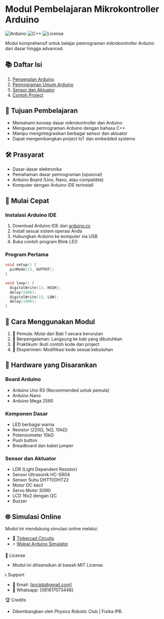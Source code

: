# Modul Pembelajaran Mikrokontroller Arduino

![Arduino](https://img.shields.io/badge/Arduino-00979D?style=for-the-badge&logo=Arduino&logoColor=white)
![C++](https://img.shields.io/badge/C++-00599C?style=for-the-badge&logo=c%2B%2B&logoColor=white)
![License](https://img.shields.io/badge/License-MIT-blue.svg)

Modul komprehensif untuk belajar pemrograman mikrokontroller Arduino dari dasar hingga advanced.

## 📚 Daftar Isi

1. [Pengenalan Arduino](1-pengenalan-arduino/README.md)
2. [Pemrograman Umum Arduino](2-pemrograman-umum/README.md)
3. [Sensor dan Aktuator](3-sensor-dan-aktuator/README.md)
4. [Contoh Project](contoh-project/README.md)

## 🎯 Tujuan Pembelajaran

- Memahami konsep dasar mikrokontroller dan Arduino
- Menguasai pemrograman Arduino dengan bahasa C++
- Mampu mengintegrasikan berbagai sensor dan aktuator
- Dapat mengembangkan project IoT dan embedded systems

## 🛠️ Prasyarat

- Dasar-dasar elektronika
- Pemahaman dasar pemrograman (opsional)
- Arduino Board (Uno, Nano, atau compatible)
- Komputer dengan Arduino IDE terinstall

## 🚀 Mulai Cepat

### Instalasi Arduino IDE

1. Download Arduino IDE dari [arduino.cc](https://www.arduino.cc/en/software)
2. Install sesuai sistem operasi Anda
3. Hubungkan Arduino ke komputer via USB
4. Buka contoh program Blink LED

### Program Pertama

```cpp
void setup() {
  pinMode(13, OUTPUT);
}

void loop() {
  digitalWrite(13, HIGH);
  delay(1000);
  digitalWrite(13, LOW);
  delay(1000);
}
```

## 📖 Cara Menggunakan Modul
1. 👶 Pemula: Mulai dari Bab 1 secara berurutan
2. 🚶 Berpengalaman: Langsung ke bab yang dibutuhkan
3. 🔧 Praktikum: Ikuti contoh kode dan project
4. 🔬 Eksperimen: Modifikasi kode sesuai kebutuhan

## 🔧 Hardware yang Disarankan
### Board Arduino
- Arduino Uno R3 (Recommended untuk pemula)
- Arduino Nano
- Arduino Mega 2560

### Komponen Dasar
- LED berbagai warna
- Resistor (220Ω, 1kΩ, 10kΩ)
- Potensiometer 10kΩ
- Push button
- Breadboard dan kabel jumper

### Sensor dan Aktuator
- LDR (Light Dependent Resistor)
- Sensor Ultrasonik HC-SR04
- Sensor Suhu DHT11/DHT22
- Motor DC kecil
- Servo Motor SG90
- LCD 16x2 dengan I2C
- Buzzer

## 🌐 Simulasi Online
Modul ini mendukung simulasi online melalui:
- 🔧 [Tinkercad Circuits](https://www.tinkercad.com/)
- ⚡ [Wokwi Arduino Simulator](https://wokwi.com/arduino)

📝 License
- Modul ini dilisensikan di bawah MIT License.

📞 Support
- 📧 Email: [prcipb@gmail.com]
- 💬 Whatsapp: [081617073448]

🏆 Credits
- Dikembangkan oleh Physics Robotic Club | Fisika IPB.
